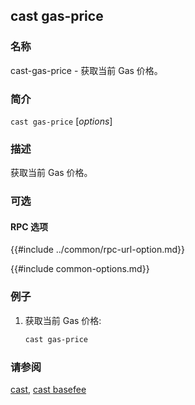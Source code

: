 ## cast gas-price

### 名称

cast-gas-price - 获取当前 Gas 价格。

### 简介

``cast gas-price`` [*options*]

### 描述

获取当前 Gas 价格。

### 可选

#### RPC 选项

{{#include ../common/rpc-url-option.md}}

{{#include common-options.md}}

### 例子

1. 获取当前 Gas 价格:
    ```sh
    cast gas-price
    ```

### 请参阅

[cast](./cast.md), [cast basefee](./cast-basefee.md)
